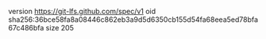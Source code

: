 version https://git-lfs.github.com/spec/v1
oid sha256:36bce58fa8a08446c862eb3a9d5d6350cb155d54fa68eea5ed78bfa67c486bfa
size 205
